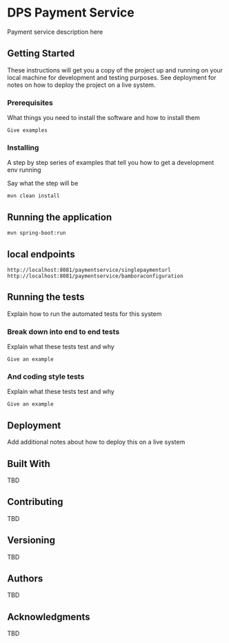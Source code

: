 # DPS Payment Service

Payment service description here

## Getting Started

These instructions will get you a copy of the project up and running on your local machine for development and testing purposes. See deployment for notes on how to deploy the project on a live system.

### Prerequisites

What things you need to install the software and how to install them

```
Give examples
```

### Installing

A step by step series of examples that tell you how to get a development env running

Say what the step will be

```
mvn clean install
```

## Running the application 

```
mvn spring-boot:run
```

## local endpoints

```
http://localhost:8081/paymentservice/singlepaymenturl
http://localhost:8081/paymentservice/bamboraconfiguration
```

## Running the tests

Explain how to run the automated tests for this system

### Break down into end to end tests

Explain what these tests test and why

```
Give an example
```

### And coding style tests

Explain what these tests test and why

```
Give an example
```

## Deployment

Add additional notes about how to deploy this on a live system

## Built With

TBD

## Contributing

TBD

## Versioning

TBD

## Authors

TBD

## Acknowledgments

TBD


